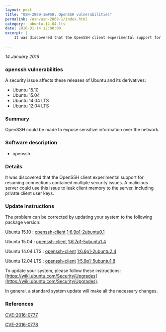 ```yaml
---
layout: post
title: "USN-2869-1&#58; OpenSSH vulnerabilities"
permalink: /usn/usn-2869-1/index.html
category:  ubuntu-12.04-lts
date: 2016-01-14 12:00:00
excerpt: |
    It was discovered that the OpenSSH client experimental support for resuming connections contained multiple security issues. A malicious server could use this issue to leak client memory to the server, including private client user keys. 
    
--- 
```

 
 

*14 January 2016*

### openssh vulnerabilities

A security issue affects these releases of Ubuntu and its derivatives:

* Ubuntu 15.10
* Ubuntu 15.04
* Ubuntu 14.04 LTS
* Ubuntu 12.04 LTS

### Summary

OpenSSH could be made to expose sensitive information over the network. 

### Software description

* openssh 

### Details

It was discovered that the OpenSSH client experimental support for resuming connections contained multiple security issues. A malicious server could use this issue to leak client memory to the server, including private client user keys. 

### Update instructions

The problem can be corrected by updating your system to the following package version:

Ubuntu 15.10
 : [openssh-client](https://launchpad.net/ubuntu/+source/openssh) <span> [1:6.9p1-2ubuntu0.1](https://launchpad.net/ubuntu/+source/openssh/1:6.9p1-2ubuntu0.1) </span> 

Ubuntu 15.04
 : [openssh-client](https://launchpad.net/ubuntu/+source/openssh) <span> [1:6.7p1-5ubuntu1.4](https://launchpad.net/ubuntu/+source/openssh/1:6.7p1-5ubuntu1.4) </span> 

Ubuntu 14.04 LTS
 : [openssh-client](https://launchpad.net/ubuntu/+source/openssh) <span> [1:6.6p1-2ubuntu2.4](https://launchpad.net/ubuntu/+source/openssh/1:6.6p1-2ubuntu2.4) </span> 

Ubuntu 12.04 LTS
 : [openssh-client](https://launchpad.net/ubuntu/+source/openssh) <span> [1:5.9p1-5ubuntu1.8](https://launchpad.net/ubuntu/+source/openssh/1:5.9p1-5ubuntu1.8) </span> 

To update your system, please follow these instructions: [https://wiki.ubuntu.com/Security/Upgrades](https://wiki.ubuntu.com/Security/Upgrades).

In general, a standard system update will make all the necessary changes. 

### References

 
 [CVE-2016-0777](http://people.ubuntu.com/~ubuntu-security/cve/CVE-2016-0777), 

 [CVE-2016-0778](http://people.ubuntu.com/~ubuntu-security/cve/CVE-2016-0778)
 

